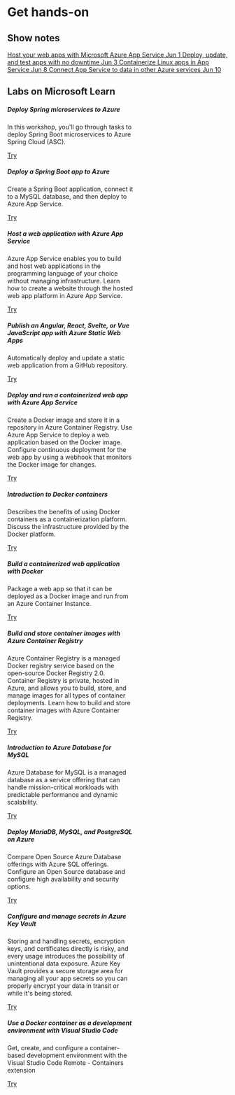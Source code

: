 # Get hands-on

## Show notes

<section class="list-group d-inline-flex">
    <a href="../notes/host_web_apps/"
        class="list-group-item d-flex justify-content-between align-items-center text-primary">
        Host your web apps with Microsoft Azure App Service
        <span class="badge bg-secondary text-light rounded-pill ml-2">Jun 1</span>
    </a>
    <a href="../notes/deployment_slots/"
        class="list-group-item d-flex justify-content-between align-items-center text-primary">
        Deploy, update, and test apps with no downtime
        <span class="badge bg-secondary text-light rounded-pill ml-2">Jun 3</span>
    </a>
    <a href="../notes/containers/"
        class="list-group-item d-flex justify-content-between align-items-center text-primary">
        Containerize Linux apps in App Service
        <span class="badge bg-secondary text-light rounded-pill ml-2">Jun 8</span>
    </a>
    <a href="../notes/services/" class="list-group-item d-flex justify-content-between align-items-center text-primary">
        Connect App Service to data in other Azure services
        <span class="badge bg-secondary text-light rounded-pill ml-2">Jun 10</span>
    </a>
</section>

## Labs on Microsoft Learn

<section class="container row mt-5" data-masonry='{"percentPosition": true }'>
    <div class="card" style="width: 18rem;">
        <div class="card-body">
            <h5 class="card-title">Deploy Spring microservices to Azure</h5>
            <p class="card-text">In this workshop, you'll go through tasks to deploy Spring Boot microservices to Azure
                Spring Cloud (ASC).</p>
            <a href="https://docs.microsoft.com/learn/modules/azure-spring-cloud-workshop/" target="_blank"
                class="btn btn-primary">Try</a>
        </div>
    </div>
    <div class="card" style="width: 18rem;">
        <div class="card-body">
            <h5 class="card-title">Deploy a Spring Boot app to Azure</h5>
            <p class="card-text">Create a Spring Boot application, connect it to a MySQL database, and then deploy to
                Azure App Service.</p>
            <a href="https://docs.microsoft.com/learn/modules/deploy-java-spring-boot-app-service-mysql/"
                target="_blank" class="btn btn-primary">Try</a>
        </div>
    </div>
    <div class="card" style="width: 18rem;">
        <div class="card-body">
            <h5 class="card-title">Host a web application with Azure App Service</h5>
            <p class="card-text">Azure App Service enables you to build and host web applications in the programming
                language of your choice without managing infrastructure. Learn how to create a website through the
                hosted web app platform in Azure App Service.</p>
            <a href="https://docs.microsoft.com/learn/modules/host-a-web-app-with-azure-app-service/" target="_blank"
                class="btn btn-primary">Try</a>
        </div>
    </div>
    <div class="card" style="width: 18rem;">
        <div class="card-body">
            <h5 class="card-title">Publish an Angular, React, Svelte, or Vue JavaScript app with Azure Static Web Apps
            </h5>
            <p class="card-text">Automatically deploy and update a static web application from a GitHub repository.</p>
            <a href="https://docs.microsoft.com/en-us/learn/modules/publish-app-service-static-web-app-api/"
                target="_blank" class="btn btn-primary">Try</a>
        </div>
    </div>
    <div class="card" style="width: 18rem;">
        <div class="card-body">
            <h5 class="card-title">Deploy and run a containerized web app with Azure App Service</h5>
            <p class="card-text">Create a Docker image and store it in a repository in Azure Container Registry. Use
                Azure App Service to deploy a web application based on the Docker image. Configure continuous deployment
                for the web app by using a webhook that monitors the Docker image for changes.</p>
            <a href="https://docs.microsoft.com/en-us/learn/modules/deploy-run-container-app-service/" target="_blank"
                class="btn btn-primary">Try</a>
        </div>
    </div>
    <div class="card" style="width: 18rem;">
        <div class="card-body">
            <h5 class="card-title">Introduction to Docker containers</h5>
            <p class="card-text">Describes the benefits of using Docker containers as a containerization platform.
                Discuss the infrastructure provided by the Docker platform.</p>
            <a href="https://docs.microsoft.com/en-us/learn/modules/intro-to-docker-containers/" target="_blank"
                class="btn btn-primary">Try</a>
        </div>
    </div>
    <div class="card" style="width: 18rem;">
        <div class="card-body">
            <h5 class="card-title">Build a containerized web application with Docker</h5>
            <p class="card-text">Package a web app so that it can be deployed as a Docker image and run from an Azure
                Container Instance.</p>
            <a href="https://docs.microsoft.com/en-us/learn/modules/intro-to-containers/" target="_blank"
                class="btn btn-primary">Try</a>
        </div>
    </div>
    <div class="card" style="width: 18rem;">
        <div class="card-body">
            <h5 class="card-title">Build and store container images with Azure Container Registry</h5>
            <p class="card-text">Azure Container Registry is a managed Docker registry service based on the open-source
                Docker Registry 2.0. Container Registry is private, hosted in Azure, and allows you to build, store, and
                manage images for all types of container deployments. Learn how to build and store container images with
                Azure Container Registry.</p>
            <a href="https://docs.microsoft.com/en-us/learn/modules/build-and-store-container-images/" target="_blank"
                class="btn btn-primary">Try</a>
        </div>
    </div>
    <div class="card" style="width: 18rem;">
        <div class="card-body">
            <h5 class="card-title">Introduction to Azure Database for MySQL</h5>
            <p class="card-text">Azure Database for MySQL is a managed database as a service offering that can handle
                mission-critical workloads with predictable performance and dynamic scalability.</p>
            <a href="https://docs.microsoft.com/en-us/learn/modules/intro-to-azure-database-for-mysql/" target="_blank"
                class="btn btn-primary">Try</a>
        </div>
    </div>
    <div class="card" style="width: 18rem;">
        <div class="card-body">
            <h5 class="card-title">Deploy MariaDB, MySQL, and PostgreSQL on Azure</h5>
            <p class="card-text">Compare Open Source Azure Database offerings with Azure SQL offerings. Configure an
                Open Source database and configure high availability and security options.</p>
            <a href="https://docs.microsoft.com/en-us/learn/modules/deploy-mariadb-mysql-postgresql-azure/"
                target="_blank" class="btn btn-primary">Try</a>
        </div>
    </div>
    <div class="card" style="width: 18rem;">
        <div class="card-body">
            <h5 class="card-title">Configure and manage secrets in Azure Key Vault</h5>
            <p class="card-text">Storing and handling secrets, encryption keys, and certificates directly is risky, and
                every usage introduces the possibility of unintentional data exposure. Azure Key Vault provides a secure
                storage area for managing all your app secrets so you can properly encrypt your data in transit or while
                it's being stored.</p>
            <a href="https://docs.microsoft.com/en-us/learn/modules/configure-and-manage-azure-key-vault/"
                target="_blank" class="btn btn-primary">Try</a>
        </div>
    </div>
    <div class="card" style="width: 18rem;">
        <div class="card-body">
            <h5 class="card-title">Use a Docker container as a development environment with Visual Studio Code</h5>
            <p class="card-text">Get, create, and configure a container-based development environment with the Visual
                Studio Code Remote - Containers extension</p>
            <a href="https://docs.microsoft.com/en-us/learn/modules/use-docker-container-dev-env-vs-code/"
                target="_blank" class="btn btn-primary">Try</a>
        </div>
    </div>
</section>

<script src="https://cdn.jsdelivr.net/npm/masonry-layout@4.2.2/dist/masonry.pkgd.min.js" integrity="sha384-GNFwBvfVxBkLMJpYMOABq3c+d3KnQxudP/mGPkzpZSTYykLBNsZEnG2D9G/X/+7D" crossorigin="anonymous" async></script>
